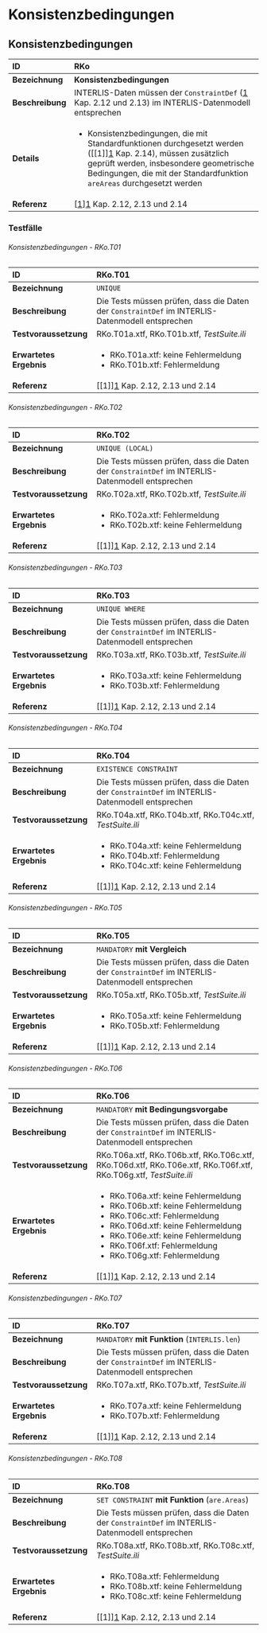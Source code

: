 # Konsistenzbedingungen

## Konsistenzbedingungen
|ID|RKo
|:--|:--
|**Bezeichnung**|**Konsistenzbedingungen**
|**Beschreibung**|INTERLIS-Daten müssen der ```ConstraintDef``` ([1] Kap. 2.12 und 2.13) im INTERLIS-Datenmodell entsprechen
|**Details**|<ul><li>Konsistenzbedingungen, die mit Standardfunktionen durchgesetzt werden ([\[1]][1] Kap. 2.14), müssen zusätzlich geprüft werden, insbesondere geometrische Bedingungen, die mit der Standardfunktion ```areAreas``` durchgesetzt werden</li></ul>
|**Referenz**|[[1]][1] Kap. 2.12, 2.13 und 2.14

### Testfälle
###### Konsistenzbedingungen - RKo.T01
|ID|RKo.T01
|:--|:--
|**Bezeichnung**|```UNIQUE```
|**Beschreibung**|Die Tests müssen prüfen, dass die Daten der ```ConstraintDef``` im INTERLIS-Datenmodell entsprechen
|**Testvoraussetzung**|RKo.T01a.xtf, RKo.T01b.xtf, *TestSuite.ili*
|**Erwartetes Ergebnis**|<ul><li>RKo.T01a.xtf: keine Fehlermeldung</li><li>RKo.T01b.xtf: Fehlermeldung</li></ul>
|**Referenz**|[\[1]][1] Kap. 2.12, 2.13 und 2.14

###### Konsistenzbedingungen - RKo.T02
|ID|RKo.T02
|:--|:--
|**Bezeichnung**|```UNIQUE (LOCAL)```
|**Beschreibung**|Die Tests müssen prüfen, dass die Daten der ```ConstraintDef``` im INTERLIS-Datenmodell entsprechen
|**Testvoraussetzung**|RKo.T02a.xtf, RKo.T02b.xtf, *TestSuite.ili*
|**Erwartetes Ergebnis**|<ul><li>RKo.T02a.xtf: Fehlermeldung</li><li>RKo.T02b.xtf: keine Fehlermeldung</li></ul>
|**Referenz**|[\[1]][1] Kap. 2.12, 2.13 und 2.14

###### Konsistenzbedingungen - RKo.T03
|ID|RKo.T03
|:--|:--
|**Bezeichnung**|```UNIQUE WHERE```
|**Beschreibung**|Die Tests müssen prüfen, dass die Daten der ```ConstraintDef``` im INTERLIS-Datenmodell entsprechen
|**Testvoraussetzung**|RKo.T03a.xtf, RKo.T03b.xtf, *TestSuite.ili*
|**Erwartetes Ergebnis**|<ul><li>RKo.T03a.xtf: keine Fehlermeldung</li><li>RKo.T03b.xtf: Fehlermeldung</li></ul>
|**Referenz**|[\[1]][1] Kap. 2.12, 2.13 und 2.14

###### Konsistenzbedingungen - RKo.T04
|ID|RKo.T04
|:--|:--
|**Bezeichnung**|```EXISTENCE CONSTRAINT```
|**Beschreibung**|Die Tests müssen prüfen, dass die Daten der ```ConstraintDef``` im INTERLIS-Datenmodell entsprechen
|**Testvoraussetzung**|RKo.T04a.xtf, RKo.T04b.xtf, RKo.T04c.xtf, *TestSuite.ili*
|**Erwartetes Ergebnis**|<ul><li>RKo.T04a.xtf: keine Fehlermeldung</li><li>RKo.T04b.xtf: Fehlermeldung</li><li>RKo.T04c.xtf: keine Fehlermeldung</li></ul>
|**Referenz**|[\[1]][1] Kap. 2.12, 2.13 und 2.14

###### Konsistenzbedingungen - RKo.T05
|ID|RKo.T05
|:--|:--
|**Bezeichnung**|```MANDATORY``` **mit Vergleich**
|**Beschreibung**|Die Tests müssen prüfen, dass die Daten der ```ConstraintDef``` im INTERLIS-Datenmodell entsprechen
|**Testvoraussetzung**|RKo.T05a.xtf, RKo.T05b.xtf, *TestSuite.ili*
|**Erwartetes Ergebnis**|<ul><li>RKo.T05a.xtf: keine Fehlermeldung</li><li>RKo.T05b.xtf: Fehlermeldung</li></ul>
|**Referenz**|[\[1]][1] Kap. 2.12, 2.13 und 2.14

###### Konsistenzbedingungen - RKo.T06
|ID|RKo.T06
|:--|:--
|**Bezeichnung**|```MANDATORY``` **mit Bedingungsvorgabe**
|**Beschreibung**|Die Tests müssen prüfen, dass die Daten der ```ConstraintDef``` im INTERLIS-Datenmodell entsprechen
|**Testvoraussetzung**|RKo.T06a.xtf, RKo.T06b.xtf, RKo.T06c.xtf, RKo.T06d.xtf, RKo.T06e.xtf, RKo.T06f.xtf, RKo.T06g.xtf, *TestSuite.ili*
|**Erwartetes Ergebnis**|<ul><li>RKo.T06a.xtf: keine Fehlermeldung</li><li>RKo.T06b.xtf: keine Fehlermeldung</li><li>RKo.T06c.xtf: Fehlermeldung</li><li>RKo.T06d.xtf: keine Fehlermeldung</li><li>RKo.T06e.xtf: keine Fehlermeldung</li><li>RKo.T06f.xtf: Fehlermeldung</li><li>RKo.T06g.xtf: Fehlermeldung</li></ul>
|**Referenz**|[\[1]][1] Kap. 2.12, 2.13 und 2.14

###### Konsistenzbedingungen - RKo.T07
|ID|RKo.T07
|:--|:--
|**Bezeichnung**|```MANDATORY``` **mit Funktion** (```INTERLIS.len```)
|**Beschreibung**|Die Tests müssen prüfen, dass die Daten der ```ConstraintDef``` im INTERLIS-Datenmodell entsprechen
|**Testvoraussetzung**|RKo.T07a.xtf, RKo.T07b.xtf, *TestSuite.ili*
|**Erwartetes Ergebnis**|<ul><li>RKo.T07a.xtf: keine Fehlermeldung</li><li>RKo.T07b.xtf: Fehlermeldung</li></ul>
|**Referenz**|[\[1]][1] Kap. 2.12, 2.13 und 2.14

###### Konsistenzbedingungen - RKo.T08
|ID|RKo.T08
|:--|:--
|**Bezeichnung**|```SET CONSTRAINT``` **mit Funktion** (```are.Areas```)
|**Beschreibung**|Die Tests müssen prüfen, dass die Daten der ```ConstraintDef``` im INTERLIS-Datenmodell entsprechen
|**Testvoraussetzung**|RKo.T08a.xtf, RKo.T08b.xtf, RKo.T08c.xtf, *TestSuite.ili*
|**Erwartetes Ergebnis**|<ul><li>RKo.T08a.xtf: Fehlermeldung</li><li>RKo.T08b.xtf: keine Fehlermeldung</li><li>RKo.T08c.xtf: keine Fehlermeldung</li></ul>
|**Referenz**|[\[1]][1] Kap. 2.12, 2.13 und 2.14

[1]: bib.md#1-kogis-interlis-2--referenzhandbuch-13042006
